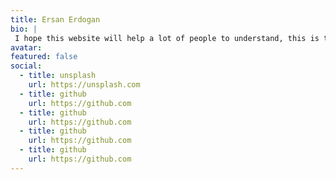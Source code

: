 ```yaml
---
title: Ersan Erdogan
bio: |
 I hope this website will help a lot of people to understand, this is the future.
avatar: 
featured: false
social:
  - title: unsplash
    url: https://unsplash.com
  - title: github
    url: https://github.com
  - title: github
    url: https://github.com
  - title: github
    url: https://github.com
  - title: github
    url: https://github.com
---
```

